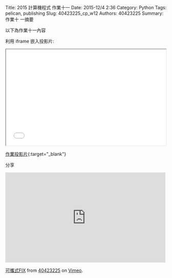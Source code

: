 Title: 2015 計算機程式 作業十一
Date: 2015-12/4 2:36
Category: Python
Tags: pelican, publishing
Slug: 40423225_cp_w12
Authors: 40423225
Summary: 作業十 一摘要

以下為作業十一內容

利用 iframe 嵌入投影片:

<iframe src="40423225_cp_w12_p.html" width="500" height="300"></iframe>

[作業投影片](40423225_cp_w12_p.html){:target="_blank"}

分享
<iframe src="https://player.vimeo.com/video/150477842" width="500" height="281" frameborder="0" webkitallowfullscreen mozallowfullscreen allowfullscreen></iframe> <p><a href="https://vimeo.com/150477842">可攜式FIX</a> from <a href="https://vimeo.com/user46241007">40423225</a> on <a href="https://vimeo.com">Vimeo</a>.</p>